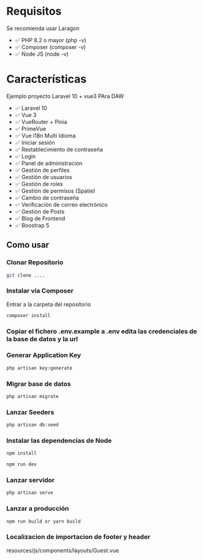 # Requisitos
Se recomienda usar Laragon

- ✅ PHP 8.2 o mayor (php -v)
- ✅ Composer (composer -v)
- ✅ Node JS (node -v)



# Características

Ejemplo proyecto Laravel 10 + vue3 PAra DAW

- ✅ Laravel 10
- ✅ Vue 3
- ✅ VueRouter + Pinia
- ✅ PrimeVue
- ✅ Vue i18n Multi Idioma
- ✅ Iniciar sesión
- ✅ Restablecimiento de contraseña
- ✅ Login
- ✅ Panel de administración
- ✅ Gestión de perfiles
- ✅ Gestión de usuarios
- ✅ Gestión de roles
- ✅ Gestión de permisos (Spatie)
- ✅ Cambio de contraseña
- ✅ Verificación de correo electrónico
- ✅ Gestión de Posts
- ✅ Blog de Frontend
- ✅ Boostrap 5


## Como usar


### Clonar Repositorio 

```bash
git clone ....
```

### Instalar vía Composer

Entrar a la carpeta del repositorio
```bash
composer install
```

### Copiar el fichero .env.example  a .env edita las credenciales de la base de datos y la url


### Generar Application Key

```bash
php artisan key:generate
```

### Migrar base de datos

```bash
php artisan migrate
```

### Lanzar Seeders

```bash
php artisan db:seed
```

### Instalar las dependencias de Node

```bash
npm install

npm run dev
```

### Lanzar servidor

```bash
php artisan serve
```

### Lanzar a producción

```bash
npm run build or yarn build
```

### Localizacion de importacion de footer y header
resources/js/components/layouts/Guest.vue